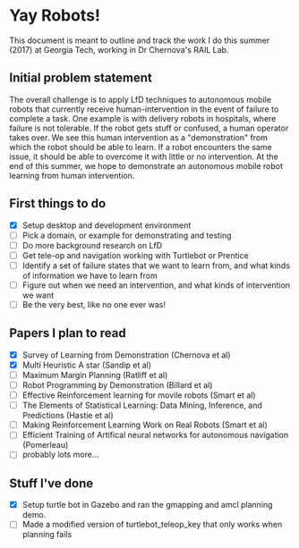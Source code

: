 # Yay Robots!

This document is meant to outline and track the work I do this summer (2017) at Georgia Tech, working in Dr Chernova's RAIL Lab.

## Initial problem statement

The overall challenge is to apply LfD techniques to autonomous mobile robots that currently receive human-intervention in the event of failure to complete a task. One example is with delivery robots in hospitals, where failure is not tolerable. If the robot gets stuff or confused, a human operator takes over. We see this human intervention as a "demonstration" from which the robot should be able to learn. If a robot encounters the same issue, it should be able to overcome it with little or no intervention. At the end of this summer, we hope to demonstrate an autonomous mobile robot learning from human intervention.

## First things to do

 - [X] Setup desktop and development environment
 - [ ] Pick a domain, or example for demonstrating and testing
 - [ ] Do more background research on LfD
 - [ ] Get tele-op and navigation working with Turtlebot or Prentice
 - [ ] Identify a set of failure states that we want to learn from, and what kinds of information we have to learn from
 - [ ] Figure out when we need an intervention, and what kinds of intervention we want
 - [ ] Be the very best, like no one ever was!

## Papers I plan to read

 - [X] Survey of Learning from Demonstration (Chernova et al)
 - [X] Multi Heuristic A star (Sandip et al)
 - [ ] Maximum Margin Planning (Ratliff et al)
 - [ ] Robot Programming by Demonstration (Billard et al)
 - [ ] Effective Reinforcement learning for movile robots (Smart et al)
 - [ ] The Elements of Statistical Learning: Data Mining, Inference, and Predictions (Hastie et al)
 - [ ] Making Reinforcement Learning Work on Real Robots (Smart et al)
 - [ ] Efficient Training of Artifical neural networks for autonomous navigation (Pomerleau)
 - [ ] probably lots more...

## Stuff I've done
 - [X] Setup turtle bot in Gazebo and ran the gmapping and amcl planning demo.
 - [ ] Made a modified version of turtlebot_teleop_key that only works when planning fails
